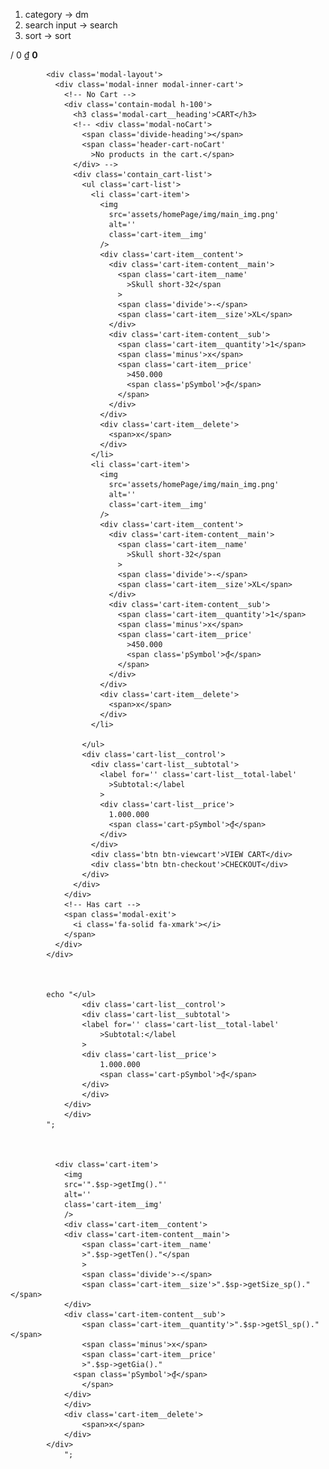 <!-- render -->

1. category -> dm
2. search input -> search
3. sort -> sort

/
                    <span class='header-cart_price'> 0 </span>
                    <span class='header-cart__symbol'>₫</span>
                  </span>
                  <span class='header-cart__icon'>
                    <strong> 0 </strong>


 <!-- CART IN <= IPAD -->
            <div class='modal-layout'>
              <div class='modal-inner modal-inner-cart'>
                <!-- No Cart -->
                <div class='contain-modal h-100'>
                  <h3 class='modal-cart__heading'>CART</h3>
                  <!-- <div class='modal-noCart'>
                    <span class='divide-heading'></span>
                    <span class='header-cart-noCart'
                      >No products in the cart.</span>
                  </div> -->
                  <div class='contain_cart-list'>
                    <ul class='cart-list'>
                      <li class='cart-item'>
                        <img
                          src='assets/homePage/img/main_img.png'
                          alt=''
                          class='cart-item__img'
                        />
                        <div class='cart-item__content'>
                          <div class='cart-item-content__main'>
                            <span class='cart-item__name'
                              >Skull short-32</span
                            >
                            <span class='divide'>-</span>
                            <span class='cart-item__size'>XL</span>
                          </div>
                          <div class='cart-item-content__sub'>
                            <span class='cart-item__quantity'>1</span>
                            <span class='minus'>x</span>
                            <span class='cart-item__price'
                              >450.000
                              <span class='pSymbol'>₫</span>
                            </span>
                          </div>
                        </div>
                        <div class='cart-item__delete'>
                          <span>x</span>
                        </div>
                      </li>
                      <li class='cart-item'>
                        <img
                          src='assets/homePage/img/main_img.png'
                          alt=''
                          class='cart-item__img'
                        />
                        <div class='cart-item__content'>
                          <div class='cart-item-content__main'>
                            <span class='cart-item__name'
                              >Skull short-32</span
                            >
                            <span class='divide'>-</span>
                            <span class='cart-item__size'>XL</span>
                          </div>
                          <div class='cart-item-content__sub'>
                            <span class='cart-item__quantity'>1</span>
                            <span class='minus'>x</span>
                            <span class='cart-item__price'
                              >450.000
                              <span class='pSymbol'>₫</span>
                            </span>
                          </div>
                        </div>
                        <div class='cart-item__delete'>
                          <span>x</span>
                        </div>
                      </li>
                      
                    </ul>
                    <div class='cart-list__control'>
                      <div class='cart-list__subtotal'>
                        <label for='' class='cart-list__total-label'
                          >Subtotal:</label
                        >
                        <div class='cart-list__price'>
                          1.000.000
                          <span class='cart-pSymbol'>₫</span>
                        </div>
                      </div>
                      <div class='btn btn-viewcart'>VIEW CART</div>
                      <div class='btn btn-checkout'>CHECKOUT</div>
                    </div>
                  </div>
                </div>
                <!-- Has cart -->
                <span class='modal-exit'>
                  <i class='fa-solid fa-xmark'></i>
                </span>
              </div>
            </div>



            echo "</ul>
                    <div class='cart-list__control'>
                    <div class='cart-list__subtotal'>
                    <label for='' class='cart-list__total-label'
                        >Subtotal:</label
                    >
                    <div class='cart-list__price'>
                        1.000.000
                        <span class='cart-pSymbol'>₫</span>
                    </div>
                    </div>
                </div>
                </div>
            ";
            


              <div class='cart-item'>
                <img
                src='".$sp->getImg()."'
                alt=''
                class='cart-item__img'
                />
                <div class='cart-item__content'>
                <div class='cart-item-content__main'>
                    <span class='cart-item__name'
                    >".$sp->getTen()."</span
                    >
                    <span class='divide'>-</span>
                    <span class='cart-item__size'>".$sp->getSize_sp()."</span>
                </div>
                <div class='cart-item-content__sub'>
                    <span class='cart-item__quantity'>".$sp->getSl_sp()."</span>
                    <span class='minus'>x</span>
                    <span class='cart-item__price'
                    >".$sp->getGia()."
                  <span class='pSymbol'>₫</span>
                    </span>
                </div>
                </div>
                <div class='cart-item__delete'>
                    <span>x</span>
                </div>
            </div>
                ";